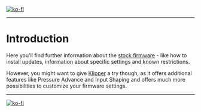 <link rel=”manifest” href=”docs/manifest.webmanifest”>

[![ko-fi](https://ko-fi.com/img/githubbutton_sm.svg)](https://ko-fi.com/U6U5NPB51)  

---  

# Introduction
Here you'll find further information about the [stock firmware](fw_marlin.md) - like how to install updates, information about specific settings and known restrictions.  
  
However, you might want to give [Klipper](fw_klipper.md) a try though, as it offers additional features like Pressure Advance and Input Shaping and offers much more possibilities to customize your firmware settings.  
 

---

[![ko-fi](https://ko-fi.com/img/githubbutton_sm.svg)](https://ko-fi.com/U6U5NPB51)  

